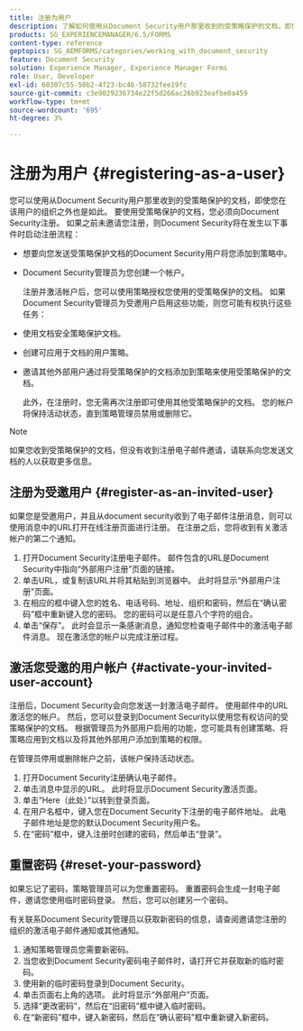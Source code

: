 ```yaml
---
title: 注册为用户
description: 了解如何使用从Document Security用户那里收到的受策略保护的文档，即使您是该用户组织的外部人员。
products: SG_EXPERIENCEMANAGER/6.5/FORMS
content-type: reference
geptopics: SG_AEMFORMS/categories/working_with_document_security
feature: Document Security
solution: Experience Manager, Experience Manager Forms
role: User, Developer
exl-id: 60307c55-50b2-4f23-bc46-58732fee19fc
source-git-commit: c3e9029236734e22f5d266ac26b923eafbe0a459
workflow-type: tm+mt
source-wordcount: '695'
ht-degree: 3%

---
```


# 注册为用户 {#registering-as-a-user}

您可以使用从Document Security用户那里收到的受策略保护的文档，即使您在该用户的组织之外也是如此。 要使用受策略保护的文档，您必须向Document Security注册。 如果之前未邀请您注册，则Document Security将在发生以下事件时启动注册流程：

* 想要向您发送受策略保护文档的Document Security用户将您添加到策略中。
* Document Security管理员为您创建一个帐户。

  注册并激活帐户后，您可以使用策略授权您使用的受策略保护的文档。 如果Document Security管理员为受邀用户启用这些功能，则您可能有权执行这些任务：

* 使用文档安全策略保护文档。
* 创建可应用于文档的用户策略。
* 邀请其他外部用户通过将受策略保护的文档添加到策略来使用受策略保护的文档。

  此外，在注册时，您无需再次注册即可使用其他受策略保护的文档。 您的帐户将保持活动状态，直到策略管理员禁用或删除它。

>[!NOTE]
>
>如果您收到受策略保护的文档，但没有收到注册电子邮件邀请，请联系向您发送文档的人以获取更多信息。

## 注册为受邀用户 {#register-as-an-invited-user}

如果您是受邀用户，并且从document security收到了电子邮件注册消息，则可以使用消息中的URL打开在线注册页面进行注册。 在注册之后，您将收到有关激活帐户的第二个通知。

1. 打开Document Security注册电子邮件。 邮件包含的URL是Document Security中指向“外部用户注册”页面的链接。
1. 单击URL，或复制该URL并将其粘贴到浏览器中。 此时将显示“外部用户注册”页面。
1. 在相应的框中键入您的姓名、电话号码、地址、组织和密码，然后在“确认密码”框中重新键入您的密码。 您的密码可以是任意八个字符的组合。
1. 单击“保存”。 此时会显示一条感谢消息，通知您检查电子邮件中的激活电子邮件消息。 现在激活您的帐户以完成注册过程。

## 激活您受邀的用户帐户 {#activate-your-invited-user-account}

注册后，Document Security会向您发送一封激活电子邮件。 使用邮件中的URL激活您的帐户。 然后，您可以登录到Document Security以使用您有权访问的受策略保护的文档。 根据管理员为外部用户启用的功能，您可能具有创建策略、将策略应用到文档以及将其他外部用户添加到策略的权限。

在管理员停用或删除帐户之前，该帐户保持活动状态。

1. 打开Document Security注册确认电子邮件。
1. 单击消息中显示的URL。 此时将显示Document Security激活页面。
1. 单击“Here（此处）”以转到登录页面。
1. 在用户名框中，键入您在Document Security下注册的电子邮件地址。 此电子邮件地址是您的默认Document Security用户名。
1. 在“密码”框中，键入注册时创建的密码，然后单击“登录”。

## 重置密码 {#reset-your-password}

如果忘记了密码，策略管理员可以为您重置密码。 重置密码会生成一封电子邮件，邀请您使用临时密码登录。 然后，您可以创建另一个密码。

有关联系Document Security管理员以获取新密码的信息，请查阅邀请您注册的组织的激活电子邮件通知或其他通知。

1. 通知策略管理员您需要新密码。
1. 当您收到Document Security密码电子邮件时，请打开它并获取新的临时密码。
1. 使用新的临时密码登录到Document Security。
1. 单击页面右上角的选项。 此时将显示“外部用户”页面。
1. 选择“更改密码”，然后在“旧密码”框中键入临时密码。
1. 在“新密码”框中，键入新密码，然后在“确认密码”框中重新键入新密码。
